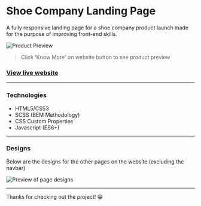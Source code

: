 # Shoe Company Landing Page

A fully responsive landing page for a shoe company product launch made for the purpose of improving front-end skills.

![Product Preview](https://user-images.githubusercontent.com/56409227/149118006-68f0e3da-f801-47ff-8e3e-a040c6e9e671.png)

> Click 'Know More' on website button to see product preview

### [View live website](https://shoe-product-landing-page.vercel.app/)

---

### Technologies

- HTML5/CSS3
- SCSS (BEM Methodology)
- CSS Custom Properties
- Javascript (ES6+)

---

### Designs

Below are the designs for the other pages on the website (excluding the navbar)

![Preview of page designs](https://user-images.githubusercontent.com/56409227/148774356-66509465-b080-4449-8f6f-a2788a156f9a.gif)

---

Thanks for checking out the project! 😁
